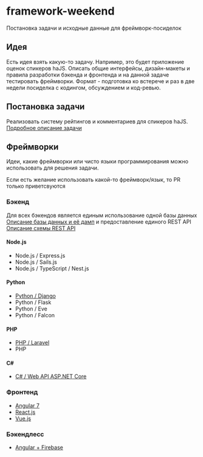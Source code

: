 # framework-weekend
Постановка задачи и исходные данные для фреймворк-посиделок 

## Идея

Есть идея взять какую-то задачу. Например, это будет приложение оценок спикеров haJS.  Описать общие интерфейсы, дизайн-макеты и правила разработки бэкенда и фронтенда и на данной задаче тестировать фреймворки. Формат - подготовка ко встерече и раз в две недели посиделка с кодингом, обсуждением и код-ревью.

## Постановка задачи
Реализовать систему рейтингов и комментариев для спикеров haJS. 
[Подробное описание задачи](TheTask.md)

## Фреймворки

Идеи, какие фреймворки или чисто языки программирования можно использовать для решения задачи. 

Если есть желание использовать какой-то фреймворк/язык, то PR только приветсвуются

### Бэкенд

Для всех бэкендов является единым использование одной базы данных [Описание базы данных и её дамп](db/README.md) и предоставление единого REST API [Описание схемы REST API](rest/README.md)

#### Node.js
* Node.js / Express.js
* Node.js / Sails.js
* Node.js / TypeScript / Nest.js

#### Python
* [Python / Django](https://github.com/Hajsru/fw-back-django)
* Python / Flask
* Python / Eve
* Python / Falcon

#### PHP
* [PHP / Laravel](https://github.com/Hajsru/fw-back-laravel)
* PHP

#### C#
 * [C# / Web API ASP.NET Core](https://github.com/Hajsru/fw-back-c-sharp)
 
### Фронтенд
* [Angular 7](https://github.com/Hajsru/fw-front-angular)
* [React.js](https://github.com/Hajsru/fw-front-react)
* [Vue.js](https://github.com/Hajsru/fw-front-vue)

### Бэкендлесс
* [Angular + Firebase](https://github.com/Hajsru/fw-backendless-angular)
